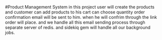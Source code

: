#Product Management System
in this project user will create the products and customer can add products to his cart can choose quantity 
order confirmation email will be sent to him. 
when he will confrim through the link order will place. 
and we handle all this email sending process through separate server of redis. 
and sidekiq gem will handle all our background jobs.
